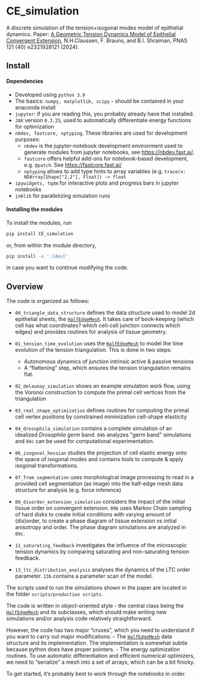 # CE_simulation

<!-- WARNING: THIS FILE WAS AUTOGENERATED! DO NOT EDIT! -->

A discrete simulation of the tension+isogonal modes model of epithelial dynamics. Paper: [A Geometric Tension Dynamics Model of Epithelial Convergent Extension](https://www.pnas.org/doi/10.1073/pnas.2321928121), N.H.Claussen, F. Brauns, and B.I. Shraiman, PNAS 121 (40) e2321928121 (2024).

## Install

#### Dependencies

- Developed using `python 3.9`
- The basics: `numpy, matplotlib, scipy` - should be contained in your
  anaconda install
- `jupyter`: if you are reading this, you probably already have that
  installed.
- `JAX` version `0.3.25`, used to automatically differentiate energy
  functions for optimization
- `nbdev, fastcore, nptyping`. These libraries are used for development
  purposes:
  - `nbdev` is the jupyter-notebook development environment used to
    generate modules from jupyter notebooks, see https://nbdev.fast.ai/.
  - `fastcore` offers helpful add-ons for notebook-based development,
    e.g. `@patch`. See https://fastcore.fast.ai/
  - `nptyping` allows to add type hints to array variables
    (e.g. `trace(x: NDArray[Shape["2,2"], Float]) -> float`
- `ipywidgets, tqdm` for interactive plots and progress bars in jupyter
  notebooks
- `joblib` for parallelizing simulation runs

#### Installing the modules

To install the modules, run

``` sh
pip install CE_simulation
```

or, from within the module directory,

``` sh
pip install -e '.[dev]'
```

in case you want to continue modifying the code.

## Overview

The code is organized as follows:

- `00_triangle_data_structure` defines the data structure used to model
  2d epithelial sheets, the
  [`HalfEdgeMesh`](https://nikolas-claussen.github.io/CE_simulation/triangle_data_structure.html#halfedgemesh).
  It takes care of book-keeping (which cell has what coordinates? which
  cell-cell junction connects which edges) and provides routines for
  analysis of tissue geometry.

- `01_tension_time_evolution` uses the
  [`HalfEdgeMesh`](https://nikolas-claussen.github.io/CE_simulation/triangle_data_structure.html#halfedgemesh)
  to model the time evolution of the tension triangulation. This is done
  in two steps:

  - Autonomous dynamics of junction intrinsic active & passive tensions
  - A “flattening” step, which ensures the tension triangulation remains
    flat.

- `02_delaunay_simulation` shows an example simulation work flow, using
  the Voronoi construction to compute the primal cell vertices from the
  triangulation

- `03_real_shape_optimization` defines routines for computing the primal
  cell vertex positions by constrained minimization cell-shape
  elasticity

- `04_drosophila_simulation` contains a complete simulation of an
  idealized *Drosophila* germ band. `04b` analyzes "germ band" simulations
  and `04c` can be used for computational experimentation.

- `06_isogonal_hessian` studies the projection of cell elastic energy
  onto the space of isogonal modes and contains tools to compute & apply
  isogonal transformations.

- `07_from_segmentation` uses morphological image processing to read in
  a provided cell segmentation (as image) into the half-edge mesh data
  structure for analysis (e.g. force inference)

- `09_disorder_extension_simulation` considers the impact of the initial
  tissue order on convergent extension. `09b` uses Markov Chain sampling
  of hard disks to create initial conditions with varying amount of
  (dis)order, to create a phase diagram of tissue extension vs initial
  anisotropy and order. The phase diagram simulations are analyzed in `09c`.

- `11_saturating_feedback` investigates the influence of the microscopic tension
  dynamics by comparing saturating and non-saturating tension feedback.

- `13_ltc_distribution_analysis` analyses the dynamics of the LTC order parameter.
  `13b` contains a parameter scan of the model.

The scripts used to run the simulations shown in the paper are located in the
folder `scripts/production scripts`.

The code is written in object-oriented style - the central class being
the
[`HalfEdgeMesh`](https://nikolas-claussen.github.io/CE_simulation/triangle_data_structure.html#halfedgemesh)
and its subclasses, which should make writing new simulations and/or
analysis code relatively straightforward.

However, the code has two major “cruxes”, which you need to understand
if you want to carry out major modifications: - The
[`HalfEdgeMesh`](https://nikolas-claussen.github.io/CE_simulation/triangle_data_structure.html#halfedgemesh)
data structure and its implementation. The implementation is somewhat
subtle because python does have proper pointers. - The energy
optimization routines. To use automatic differentiation and efficient
numerical optimizers, we need to “serialize” a mesh into a set of
arrays, which can be a bit finicky.

To get started, it’s probably best to work through the notebooks in
order.
